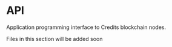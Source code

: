 # API
Application programming interface to Credits blockchain nodes.

Files in this section will be added soon
